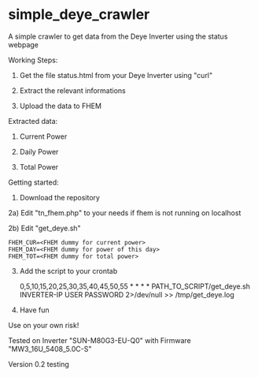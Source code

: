 # simple_deye_crawler
A simple crawler to get data from the Deye Inverter using the status webpage

Working Steps:

1) Get the file status.html from your Deye Inverter using "curl"

2) Extract the relevant informations

3) Upload the data to FHEM

Extracted data:

1) Current Power

2) Daily Power

3) Total Power

Getting started:

1) Download the repository

2a) Edit "tn_fhem.php" to your needs if fhem is not running on localhost

2b) Edit "get_deye.sh"

	FHEM_CUR=<FHEM dummy for current power>
	FHEM_DAY=<FHEM dummy for power of this day>
	FHEM_TOT=<FHEM dummy for total power>
	

3) Add the script to your crontab

	0,5,10,15,20,25,30,35,40,45,50,55 * * * * PATH_TO_SCRIPT/get_deye.sh  INVERTER-IP USER PASSWORD 2>/dev/null >> /tmp/get_deye.log
		
4) Have fun

Use on your own risk!

Tested on Inverter "SUN-M80G3-EU-Q0" with Firmware "MW3_16U_5408_5.0C-S"

Version 0.2 testing
 
